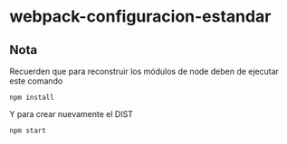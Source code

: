 # webpack-configuracion-estandar


## Nota
Recuerden que para reconstruir los módulos de node deben de ejecutar este comando
```
npm install
```

Y para crear nuevamente el DIST
```
npm start
```
